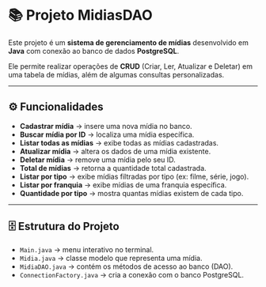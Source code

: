 # 📚 Projeto MidiasDAO

Este projeto é um **sistema de gerenciamento de mídias** desenvolvido em **Java** com conexão ao banco de dados **PostgreSQL**.  

Ele permite realizar operações de **CRUD** (Criar, Ler, Atualizar e Deletar) em uma tabela de mídias, além de algumas consultas personalizadas.

---

## ⚙️ Funcionalidades
- **Cadastrar mídia** → insere uma nova mídia no banco.  
- **Buscar mídia por ID** → localiza uma mídia específica.  
- **Listar todas as mídias** → exibe todas as mídias cadastradas.  
- **Atualizar mídia** → altera os dados de uma mídia existente.  
- **Deletar mídia** → remove uma mídia pelo seu ID.  
- **Total de mídias** → retorna a quantidade total cadastrada.  
- **Listar por tipo** → exibe mídias filtradas por tipo (ex: filme, série, jogo).  
- **Listar por franquia** → exibe mídias de uma franquia específica.  
- **Quantidade por tipo** → mostra quantas mídias existem de cada tipo.  

---

## 🗄️ Estrutura do Projeto
- `Main.java` → menu interativo no terminal.  
- `Midia.java` → classe modelo que representa uma mídia.  
- `MidiaDAO.java` → contém os métodos de acesso ao banco (DAO).  
- `ConnectionFactory.java` → cria a conexão com o banco PostgreSQL.  
